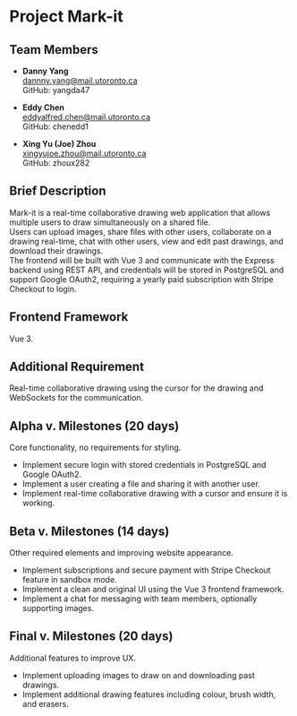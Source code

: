 # **Project Mark-it**  

## **Team Members**  
- **Danny Yang**  
  dannny.yang@mail.utoronto.ca  
  GitHub: yangda47  

- **Eddy Chen**  
  eddyalfred.chen@mail.utoronto.ca  
  GitHub: chenedd1  

- **Xing Yu (Joe) Zhou**  
  xingyujoe.zhou@mail.utoronto.ca  
  GitHub: zhoux282

## **Brief Description**  
Mark-it is a real-time collaborative drawing web application that allows multiple users to draw simultaneously on a shared file.  
Users can upload images, share files with other users, collaborate on a drawing real-time, chat with other users, view and edit past drawings, and download their drawings.  
The frontend will be built with Vue 3 and communicate with the Express backend using REST API, and credentials will be stored in PostgreSQL and support Google OAuth2, requiring a yearly paid subscription with Stripe Checkout to login.

## **Frontend Framework**  
Vue 3.

## **Additional Requirement**  
Real-time collaborative drawing using the cursor for the drawing and WebSockets for the communication.

## **Alpha v. Milestones (20 days)**  
Core functionality, no requirements for styling.
- Implement secure login with stored credentials in PostgreSQL and Google OAuth2.  
- Implement a user creating a file and sharing it with another user.  
- Implement real-time collaborative drawing with a cursor and ensure it is working.

## **Beta v. Milestones (14 days)**  
Other required elements and improving website appearance.
- Implement subscriptions and secure payment with Stripe Checkout feature in sandbox mode.  
- Implement a clean and original UI using the Vue 3 frontend framework.  
- Implement a chat for messaging with team members, optionally supporting images.

## **Final v. Milestones (20 days)**  
Additional features to improve UX.
- Implement uploading images to draw on and downloading past drawings.  
- Implement additional drawing features including colour, brush width, and erasers.
